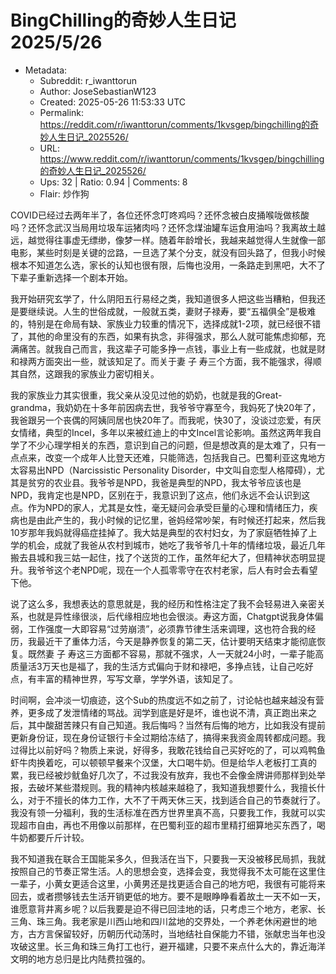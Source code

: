# BingChilling的奇妙人生日记 2025/5/26

- Metadata:
  - Subreddit: r_iwanttorun
  - Author: JoseSebastianW123
  - Created: 2025-05-26 11:53:33 UTC
  - Permalink: https://reddit.com/r/iwanttorun/comments/1kvsgep/bingchilling的奇妙人生日记_2025526/
  - URL: https://www.reddit.com/r/iwanttorun/comments/1kvsgep/bingchilling的奇妙人生日记_2025526/
  - Ups: 32 | Ratio: 0.94 | Comments: 8
  - Flair: 炒作狗


COVID已经过去两年半了，各位还怀念叮咚鸡吗？还怀念被白皮捅喉咙做核酸吗？还怀念武汉当局用垃圾车运猪肉吗？还怀念煤油罐车运食用油吗？我离故土越远，越觉得往事虚无缥缈，像梦一样。随着年龄增长，我越来越觉得人生就像一部电影，某些时刻是关键的岔路，一旦选了某个分支，就没有回头路了，但我小时候根本不知道怎么选，家长的认知也很有限，后悔也没用，一条路走到黑吧，大不了下辈子重新选择一个剧本开始。

我开始研究玄学了，什么阴阳五行易经之类，我知道很多人把这些当糟粕，但我还是要继续说。人生的世俗成就，一般就五类，妻财子禄寿，要“五福俱全”是极难的，特别是在命局有缺、家族业力较重的情况下，选择成就1-2项，就已经很不错了，其他的命里没有的东西，如果有执念，非得强求，那么人就可能焦虑抑郁，充满痛苦。就我自己而言，我这辈子可能多挣一点钱，事业上有一些成就，也就是财和禄两方面突出一些，就该知足了。而关于妻
子 寿三个方面，我不能强求，得顺其自然，这跟我的家族业力密切相关。

我的家族业力其实很重，我父亲从没见过他的奶奶，也就是我的Great-grandma，我奶奶在十多年前因病去世，我爷爷守寡至今，我妈死了快20年了，我爸跟另一个丧偶的阿姨同居也快20年了。而我呢，快30了，没谈过恋爱，有厌女情绪，典型的Incel，多年以来被红迪上的中文Incel言论影响。虽然这两年我自学了不少心理学相关的东西，意识到自己的问题，但是想改真的是太难了，只有一点点来，改变一个成年人比登天还难，只能筛选，包括我自己。巴蜀利亚这鬼地方太容易出NPD（Narcissistic
Personality
Disorder，中文叫自恋型人格障碍），尤其是贫穷的农业县。我爷爷是NPD，我爸是典型的NPD，我太爷爷应该也是NPD，我肯定也是NPD，区别在于，我意识到了这点，他们永远不会认识到这点。作为NPD的家人，尤其是女性，毫无疑问会承受巨量的心理和情绪压力，疾病也是由此产生的，我小时候的记忆里，爸妈经常吵架，有时候还打起来，然后我10岁那年我妈就得癌症挂掉了。我大姑是典型的农村妇女，为了家庭牺牲掉了上学的机会，成就了我爸从农村到城市，她吃了我爷爷几十年的情绪垃圾，最近几年搬去县城和我三姑一起住，找了个送货的工作，虽然年纪大了，但精神状态明显提升。我爷爷这个老NPD呢，现在一个人孤零零守在农村老家，后人有时会去看望下他。

说了这么多，我想表达的意思就是，我的经历和性格注定了我不会轻易进入亲密关系，也就是异性缘很淡，后代缘相应地也会很淡。寿这方面，Chatgpt说我身体偏弱，工作强度一大即容易“过劳崩溃”，必须靠节律生活来调理，这也符合我的经历，我最近干了重体力活，今天是静养恢复的第二天，估计要明天结束才能彻底恢复。既然妻
子
寿这三方面都不容易，那就不强求，人一天就24小时，一辈子能高质量活3万天也是福了，我的生活方式偏向于财和禄吧，多挣点钱，让自己吃好点，有丰富的精神世界，写写文章，学学外语，该知足了。

时间啊，会冲淡一切痕迹，这个Sub的热度远不如之前了，讨论帖也越来越没有营养，更多成了发泄情绪的骂战。润学到底是好是坏，谁也说不清，真正跑出来之后，其中酸甜苦辣只有自己知道。我后悔吗？当然有后悔的地方，比如我没有提前更新身份证，现在身份证银行卡全过期给冻结了，搞得来我资金周转都成问题。我过得比以前好吗？物质上来说，好得多，我敢花钱给自己买好吃的了，可以鸡鸭鱼虾牛肉换着吃，可以顿顿早餐来个汉堡，大口喝牛奶。但是给华人老板打工真的累，我已经被炒鱿鱼好几次了，不过我没有放弃，我也不会像金牌讲师那样到处举报，去破坏某些潜规则。我的精神内核越来越稳了，我知道我想要什么，我擅长什么，对于不擅长的体力工作，大不了干两天休三天，找到适合自己的节奏就行了。我没有领一分福利，我的生活标准在西方世界里真不高，只要我工作，我就可以实现超市自由，再也不用像以前那样，在巴蜀利亚的超市里精打细算地买东西了，喝牛奶都要斤斤计较。

我不知道我在联合王国能呆多久，但我活在当下，只要我一天没被移民局抓，我就按照自己的节奏正常生活。人的思想会变，选择会变，我觉得我不太可能在这里住一辈子，小黄女更适合这里，小黄男还是找更适合自己的地方吧，我很有可能将来回去，或者攒够钱去生活开销更低的地方。要不是眼睁睁看着故土一天不如一天，谁愿意背井离乡呢？以后我要是迫不得已回洼地的话，只考虑三个地方，老家、长三角、珠三角。我老家是川西山地和四川盆地的交界处，一个养老休闲避世的地方，古方言保留较好，历朝历代动荡时，当地结社自保能力不错，张献忠当年也没攻破这里。长三角和珠三角打工也行，避开福建，只要不来点什么大的，靠近海洋文明的地方总归是比内陆费拉强的。

